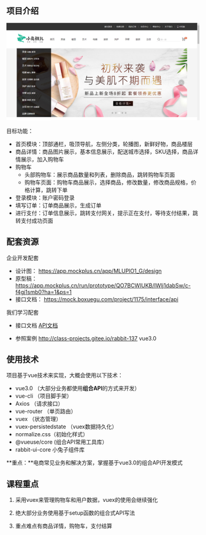 ## 项目介绍

![](assets/intro/01.png)

目标功能：

- 首页模块：顶部通栏，吸顶导航，左侧分类，轮播图，新鲜好物，商品楼层
- 商品详情：商品图片展示，基本信息展示，配送城市选择，SKU选择，商品详情展示，加入购物车
- 购物车
  - 头部购物车：展示商品数量和列表，删除商品，跳转购物车页面
  - 购物车页面：购物车商品展示，选择商品，修改数量，修改商品规格，价格计算，跳转下单
- 登录模块：账户密码登录
- 填写订单：订单商品展示，生成订单
- 进行支付：订单信息展示，跳转支付网关，提示正在支付，等待支付结果，跳转支付成功页面

## 配套资源

企业开发配套

- 设计图： https://app.mockplus.cn/app/MLUPlO1_G/design 
- 原型稿： https://app.mockplus.cn/run/prototype/QO7BCWlUKB/IWlj1dabSw/c-f4gj1smb0?ha=1&ps=1
- 接口文档： https://mock.boxuegu.com/project/1175/interface/api 

我们学习配套

- 接口文档   [API文档](../02-其它资源/api.html)

- 参照案例 http://class-projects.gitee.io/rabbit-137 vue3.0

## 使用技术

项目基于vue技术来实现，大概会使用以下技术：

- vue3.0  （大部分业务都使用**组合API**的方式来开发）
- vue-cli  （项目脚手架）
- Axios （请求接口）
- vue-router （单页路由）
- vuex （状态管理）
- vuex-persistedstate （vuex数据持久化）
- normalize.css（初始化样式）
- @vueuse/core (组合API常用工具库）
- rabbit-ui-core 小兔子组件库

**重点：**电商常见业务和解决方案，掌握基于vue3.0的组合API开发模式

## 课程重点

1. 采用vuex来管理购物车和用户数据，vuex的使用会继续强化

2. 绝大部分业务使用基于setup函数的组合式API写法

3. 重点难点有商品详情，购物车，支付结算

